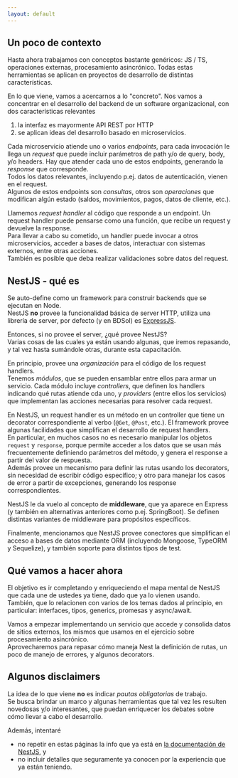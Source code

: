```yaml
---
layout: default
---
```


## Un poco de contexto
Hasta ahora trabajamos con conceptos bastante genéricos: JS / TS, operaciones externas, procesamiento asincrónico. 
Todas estas herramientas se aplican en proyectos de desarrollo de distintas características. 

En lo que viene, vamos a acercarnos a lo "concreto". 
Nos vamos a concentrar en el desarrollo del backend de un software organizacional, con dos características relevantes
1. la interfaz es mayormente API REST por HTTP
1. se aplican ideas del desarrollo basado en microservicios.

Cada microservicio atiende uno o varios _endpoints_, para cada invocación le llega un _request_ que puede incluir parámetros de path y/o de query, body, y/o headers. Hay que atender cada uno de estos endpoints, generando la _response_ que corresponde.  
Todos los datos relevantes, incluyendo p.ej. datos de autenticación, vienen en el request.  
Algunos de estos endpoints son _consultas_, otros son _operaciones_  que modifican algún estado (saldos, movimientos, pagos, datos de cliente, etc.).

Llamemos _request handler_ al código que responde a un endpoint. Un request handler puede pensarse como una función, que recibe un request y devuelve la response.  
Para llevar a cabo su cometido, un handler puede invocar a otros microservicios, acceder a bases de datos, interactuar con sistemas externos, entre otras acciones.  
También es posible que deba realizar validaciones sobre datos del request. 


## NestJS - qué es
Se auto-define como un framework para construir backends que se ejecutan en Node.  
NestJS **no** provee la funcionalidad básica de server HTTP, utiliza una librería de server, por defecto (y en BDSol) es [ExpressJS](https://expressjs.com/).

Entonces, si no provee el server, ¿qué provee NestJS?  
Varias cosas de las cuales ya están usando algunas, que iremos repasando, y tal vez hasta sumándole otras, durante esta capacitación.

En principio, provee una _organización_ para el código de los request handlers.  
Tenemos _módulos_, que se pueden ensamblar entre ellos para armar un servicio.
Cada módulo incluye _controllers_, que definen los handlers indicando qué rutas atiende cda uno, y _providers_ (entre ellos los servicios) que implementan las acciones necesarias para resolver cada request.  

En NestJS, un request handler es un método en un controller que tiene un decorator correspondiente al verbo (`@Get`, `@Post`, etc.). 
El framework provee algunas facilidades que simplifican el desarrollo de request handlers.  
En particular, en muchos casos no es necesario manipular los objetos `request` y `response`, porque permite acceder a los datos que se usan más frecuentemente definiendo parámetros del método, y genera el response a partir del valor de respuesta.  
Además provee un mecanismo para definir las rutas usando los decorators, sin necesidad de escribir código específico; y otro para manejar los casos de error a partir de excepciones, generando los response correspondientes.

NestJS le da vuelo al concepto de **middleware**, que ya aparece en Express (y también en alternativas anteriores como p.ej. SpringBoot). 
Se definen distintas variantes de middleware para propósitos específicos.

Finalmente, mencionamos que NestJS provee conectores que simplifican el acceso a bases de datos mediante ORM (incluyendo Mongoose, TypeORM y Sequelize), y también soporte para distintos tipos de test.


## Qué vamos a hacer ahora
El objetivo es ir completando y enriqueciendo el mapa mental de NestJS que cada une de ustedes ya tiene, dado que ya lo vienen usando.  
También, que lo relacionen con varios de los temas dados al principio, en particular: interfaces, tipos, generics, promesas y async/await.

Vamos a empezar implementando un servicio que accede y consolida datos de sitios externos, los mismos que usamos en el ejercicio sobre procesamiento asincrónico.  
Aprovecharemos para repasar cómo maneja Nest la definición de rutas, un poco de manejo de errores, y algunos decorators.

## Algunos disclaimers
La idea de lo que viene **no** es indicar _pautas obligatorias_ de trabajo.  
Se busca brindar un marco y algunas herramientas que tal vez les resulten novedosas y/o interesantes, que puedan enriquecer los debates sobre cómo llevar a cabo el desarrollo.

Además, intentaré 
- no repetir en estas páginas la info que ya está en [la documentación de NestJS](https://docs.nestjs.com/), y
- no incluir detalles que seguramente ya conocen por la experiencia que ya están teniendo.
